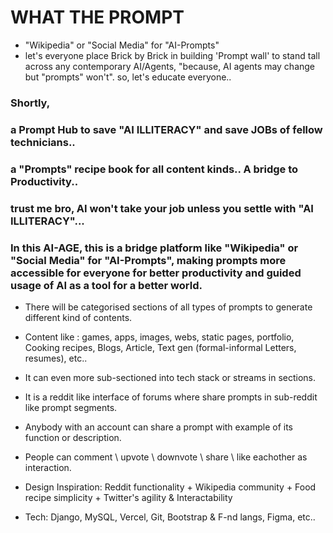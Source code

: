 # WHAT THE PROMPT 
- "Wikipedia" or "Social Media" for "AI-Prompts"
- let's everyone place Brick by Brick in building 'Prompt wall' to stand tall across any contemporary AI/Agents, "because, AI agents may change but "prompts" won't". so, let's educate everyone..


### Shortly,
### a Prompt Hub to save "AI ILLITERACY" and save JOBs of fellow technicians..
### a "Prompts" recipe book for all content kinds.. A bridge to Productivity..
### trust me bro, AI won't take your job unless you settle with "AI ILLITERACY"...

### In this AI-AGE, this is a bridge platform like "Wikipedia" or "Social Media" for "AI-Prompts", making prompts more accessible for everyone for better productivity and guided usage of AI as a tool for a better world.

- There will be categorised sections of all types of prompts to generate different kind of contents.

- Content like :
games,
apps,
images,
webs,
static pages,
portfolio,
Cooking recipes,
Blogs,
Article,
Text gen (formal-informal
Letters,
resumes), etc..

- It can even more sub-sectioned into tech stack or streams in sections.

- It is a reddit like interface of forums where share prompts in sub-reddit like prompt segments.

- Anybody with an account can share a prompt with example of its function or description.

- People can comment \ upvote \ downvote \ share \ like eachother as interaction.


- Design Inspiration:
Reddit functionality + Wikipedia community + Food recipe simplicity + Twitter's agility & Interactability

- Tech: Django, MySQL, Vercel, Git, Bootstrap & F-nd langs, Figma, etc..
